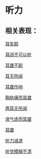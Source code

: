 # 听力## 相关表现：[耳失聪](https://zuoye.gmzyh.com/search?key=耳失聪)[耳闭不可以听](https://zuoye.gmzyh.com/search?key=耳闭不可以听)[耳聋不聪](https://zuoye.gmzyh.com/search?key=耳聋不聪)[耳无所闻](https://zuoye.gmzyh.com/search?key=耳无所闻)[耳聋作响](https://zuoye.gmzyh.com/search?key=耳聋作响)[胸胁痛而耳聋](https://zuoye.gmzyh.com/search?key=胸胁痛而耳聋)[两耳无所闻](https://zuoye.gmzyh.com/search?key=两耳无所闻)[肾气虚而耳聋](https://zuoye.gmzyh.com/search?key=肾气虚而耳聋)[耳聋](https://zuoye.gmzyh.com/search?key=耳聋)[听力减退](https://zuoye.gmzyh.com/search?key=听力减退)[听觉模糊不清](https://zuoye.gmzyh.com/search?key=听觉模糊不清)